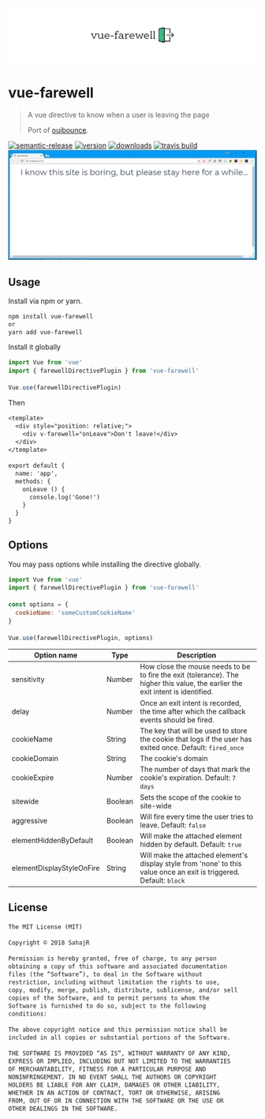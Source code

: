 ![alt text](assets/logo.png "Demo GIF")
# vue-farewell
> A vue directive to know when a user is leaving the page
>
> Port of [ouibounce](https://github.com/carlsednaoui/ouibounce).

[![semantic-release](https://img.shields.io/badge/%20%20%F0%9F%93%A6%F0%9F%9A%80-semantic--release-e10079.svg?style=flat-square)](https://github.com/semantic-release/semantic-release)
[![version](https://img.shields.io/npm/v/vue-farewell.svg?style=flat-square)](http://npm.im/vue-farewell)
[![downloads](https://img.shields.io/npm/dm/vue-farewell.svg?style=flat-square)](http://npm-stat.com/charts.html?package=vue-farewell&from=2018-01-16)
[![travis build](https://img.shields.io/travis/SahajR/pokemon-names-and-types.svg?style=flat-square)](https://travis-ci.org/SahajR/vue-farewell)
![alt text](assets/demo.gif "Demo GIF")

## Usage
Install via npm or yarn.
```
npm install vue-farewell
or
yarn add vue-farewell
```
Install it globally
```js
import Vue from 'vue'
import { farewellDirectivePlugin } from 'vue-farewell'

Vue.use(farewellDirectivePlugin)
```
Then

```vue
<template>
  <div style="position: relative;">
    <div v-farewell="onLeave">Don't leave!</div>
  </div>
</template>

export default {
  name: 'app',
  methods: {
    onLeave () {
      console.log('Gone!')
    }
  }
}
```

## Options
You may pass options while installing the directive globally.
```js
import Vue from 'vue'
import { farewellDirectivePlugin } from 'vue-farewell'

const options = {
  cookieName: 'someCustomCookieName'
}

Vue.use(farewellDirectivePlugin, options)
```

| Option name | Type | Description |
| ------ | ------ | ------ |
| sensitivity | Number | How close the mouse needs to be to fire the exit (tolerance). The higher this value, the earlier the exit intent is identified. |
| delay | Number | Once an exit intent is recorded, the time after which the callback events should be fired. |
| cookieName | String | The key that will be used to store the cookie that logs if the user has exited once. Default: `fired_once` |
| cookieDomain | String | The cookie's domain |
| cookieExpire | Number | The number of days that mark the cookie's expiration. Default: `7 days` |
| sitewide | Boolean | Sets the scope of the cookie to site-wide |
| aggressive | Boolean | Will fire every time the user tries to leave. Default: `false` |
| elementHiddenByDefault | Boolean | Will make the attached element hidden by default. Default: `true` |
| elementDisplayStyleOnFire | String | Will make the attached element's display style from 'none' to this value once an exit is triggered. Default: `block` |


## License
```
The MIT License (MIT)

Copyright © 2018 SahajR

Permission is hereby granted, free of charge, to any person
obtaining a copy of this software and associated documentation
files (the “Software”), to deal in the Software without
restriction, including without limitation the rights to use,
copy, modify, merge, publish, distribute, sublicense, and/or sell
copies of the Software, and to permit persons to whom the
Software is furnished to do so, subject to the following
conditions:

The above copyright notice and this permission notice shall be
included in all copies or substantial portions of the Software.

THE SOFTWARE IS PROVIDED “AS IS”, WITHOUT WARRANTY OF ANY KIND,
EXPRESS OR IMPLIED, INCLUDING BUT NOT LIMITED TO THE WARRANTIES
OF MERCHANTABILITY, FITNESS FOR A PARTICULAR PURPOSE AND
NONINFRINGEMENT. IN NO EVENT SHALL THE AUTHORS OR COPYRIGHT
HOLDERS BE LIABLE FOR ANY CLAIM, DAMAGES OR OTHER LIABILITY,
WHETHER IN AN ACTION OF CONTRACT, TORT OR OTHERWISE, ARISING
FROM, OUT OF OR IN CONNECTION WITH THE SOFTWARE OR THE USE OR
OTHER DEALINGS IN THE SOFTWARE.
```
